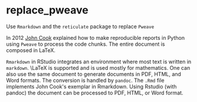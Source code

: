 # replace_pweave
Use `Rmarkdown` and the `reticulate` package to replace `Pweave`

In 2012 [John Cook](https://www.johndcook.com/blog/2012/12/20/basics-of-sweave-and-pweave/)
explained how to make reproducible reports in Python using `Pweave` to process
the code chunks. The entire document is composed in LaTeX.

`Rmarkdown` in RStudio integrates an environment where most text is written in
`markdown`.  \LaTeX is supported and is used mostly for mathematics. One can
also use the same document to generate documents in PDF, HTML, and Word formats.
The conversion is handled by `pandoc`. The `.Rmd` file implements John Cook's
exemplar in Rmarkdown. Using Rstudio (with pandoc) the document can be processed
to PDF, HTML, or Word format.
